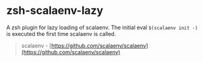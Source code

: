 # zsh-scalaenv-lazy

A zsh plugin for lazy loading of scalaenv. The initial eval `$(scalaenv init -)` is executed the first time scalaenv is called.

> scalaenv - [https://github.com/scalaenv/scalaenv](https://github.com/scalaenv/scalaenv)
